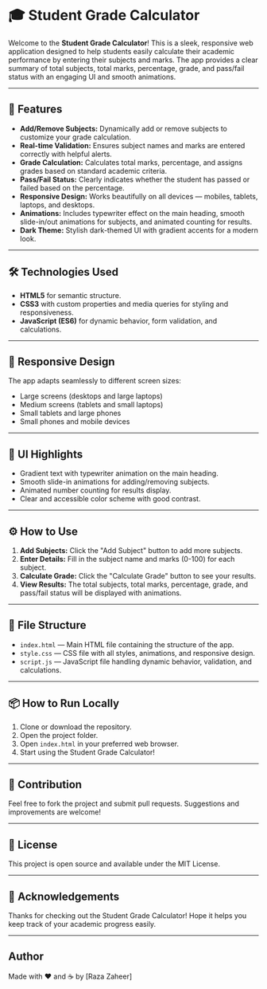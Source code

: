# 🎓 Student Grade Calculator

Welcome to the **Student Grade Calculator**! This is a sleek, responsive web application designed to help students easily calculate their academic performance by entering their subjects and marks. The app provides a clear summary of total subjects, total marks, percentage, grade, and pass/fail status with an engaging UI and smooth animations.

---

## 🚀 Features

- **Add/Remove Subjects:** Dynamically add or remove subjects to customize your grade calculation.
- **Real-time Validation:** Ensures subject names and marks are entered correctly with helpful alerts.
- **Grade Calculation:** Calculates total marks, percentage, and assigns grades based on standard academic criteria.
- **Pass/Fail Status:** Clearly indicates whether the student has passed or failed based on the percentage.
- **Responsive Design:** Works beautifully on all devices — mobiles, tablets, laptops, and desktops.
- **Animations:** Includes typewriter effect on the main heading, smooth slide-in/out animations for subjects, and animated counting for results.
- **Dark Theme:** Stylish dark-themed UI with gradient accents for a modern look.

---

## 🛠️ Technologies Used

- **HTML5** for semantic structure.
- **CSS3** with custom properties and media queries for styling and responsiveness.
- **JavaScript (ES6)** for dynamic behavior, form validation, and calculations.

---

## 📱 Responsive Design

The app adapts seamlessly to different screen sizes:

- Large screens (desktops and large laptops)
- Medium screens (tablets and small laptops)
- Small tablets and large phones
- Small phones and mobile devices

---

## 🎨 UI Highlights

- Gradient text with typewriter animation on the main heading.
- Smooth slide-in animations for adding/removing subjects.
- Animated number counting for results display.
- Clear and accessible color scheme with good contrast.

---

## ⚙️ How to Use

1. **Add Subjects:** Click the "Add Subject" button to add more subjects.
2. **Enter Details:** Fill in the subject name and marks (0-100) for each subject.
3. **Calculate Grade:** Click the "Calculate Grade" button to see your results.
4. **View Results:** The total subjects, total marks, percentage, grade, and pass/fail status will be displayed with animations.

---

## 🧩 File Structure

- `index.html` — Main HTML file containing the structure of the app.
- `style.css` — CSS file with all styles, animations, and responsive design.
- `script.js` — JavaScript file handling dynamic behavior, validation, and calculations.

---

## 📦 How to Run Locally

1. Clone or download the repository.
2. Open the project folder.
3. Open `index.html` in your preferred web browser.
4. Start using the Student Grade Calculator!

---

## 🤝 Contribution

Feel free to fork the project and submit pull requests. Suggestions and improvements are welcome!

---

## 📄 License

This project is open source and available under the MIT License.

---

## 🙏 Acknowledgements

Thanks for checking out the Student Grade Calculator! Hope it helps you keep track of your academic progress easily.

---
## Author

Made with ❤️ and ☕ by [Raza Zaheer]
